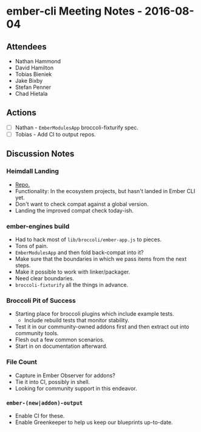 # ember-cli Meeting Notes - 2016-08-04

## Attendees

- Nathan Hammond
- David Hamilton
- Tobias Bieniek
- Jake Bixby
- Stefan Penner
- Chad Hietala

## Actions

- [ ] Nathan - `EmberModulesApp` broccoli-fixturify spec.
- [ ] Tobias - Add CI to output repos.

## Discussion Notes

### Heimdall Landing

- [Repo.](https://github.com/heimdalljs/heimdalljs-lib)
- Functionality: In the ecosystem projects, but hasn't landed in Ember CLI yet.
- Don't want to check compat against a global version.
- Landing the improved compat check today-ish.

### ember-engines build

- Had to hack most of `lib/broccoli/ember-app.js` to pieces.
- Tons of pain.
- `EmberModulesApp` and then fold back-compat into it?
- Make sure that the boundaries in which we pass items from the next steps.
- Make it possible to work with linker/packager.
- Need clear boundaries.
- `broccoli-fixturify` all the things in advance.

### Broccoli Pit of Success

- Starting place for broccoli plugins which include example tests.
  - Include rebuild tests that monitor stability.
- Test it in our community-owned addons first and then extract out into community tools.
- Flesh out a few common scenarios.
- Start in on documentation afterward.

### File Count

- Capture in Ember Observer for addons?
- Tie it into CI, possibly in shell.
- Looking for community support in this endeavor.

### `ember-(new|addon)-output `

- Enable CI for these.
- Enable Greenkeeper to help us keep our blueprints up-to-date.